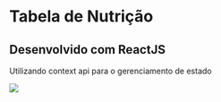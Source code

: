 <h1>Tabela de Nutrição</h1>
<h2>Desenvolvido com ReactJS</h2>
<p>Utilizando context api para o gerenciamento de estado</p>

<img src='https://res.cloudinary.com/dzugtpcap/image/upload/v1638642434/my-projects/tabela-de-nutricao_k3tsgo.png'/>
